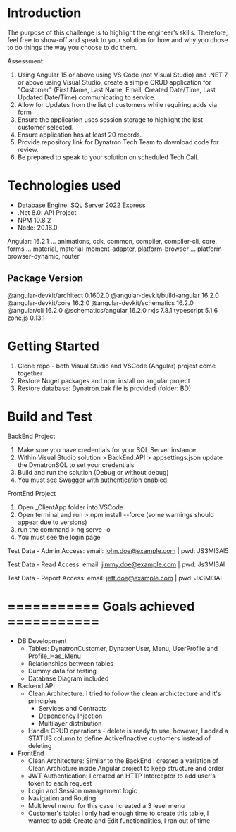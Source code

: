 # Introduction 
The purpose of this challenge is to highlight the engineer’s skills. Therefore, feel free to show-off and speak to your solution for how and why you chose to do things the way you choose to do them.

Assessment:
1.	Using Angular 15 or above using VS Code (not Visual Studio) and .NET 7 or above using Visual Studio, create a simple CRUD application for "Customer" (First Name, Last Name, Email, Created Date/Time, Last Updated Date/Time) communicating to service.
2.	Allow for Updates from the list of customers while requiring adds via form
3.	Ensure the application uses session storage to highlight the last customer selected.
4.	Ensure application has at least 20 records.
5.	Provide repository link for Dynatron Tech Team to download code for review.
6.	Be prepared to speak to your solution on scheduled Tech Call.

# Technologies used
- Database Engine: SQL Server 2022 Express
- .Net 8.0: API Project
- NPM 10.8.2
- Node: 20.16.0
  
Angular: 16.2.1
... animations, cdk, common, compiler, compiler-cli, core, forms
... material, material-moment-adapter, platform-browser
... platform-browser-dynamic, router

Package                         Version
---------------------------------------------------------
@angular-devkit/architect       0.1602.0
@angular-devkit/build-angular   16.2.0
@angular-devkit/core            16.2.0
@angular-devkit/schematics      16.2.0
@angular/cli                    16.2.0
@schematics/angular             16.2.0
rxjs                            7.8.1
typescript                      5.1.6
zone.js                         0.13.1

# Getting Started
1. Clone repo - both Visual Studio and VSCode (Angular) projest come together
2. Restore Nuget packages and npm install on angular project
3. Restore database: Dynatron.bak file is provided (folder: BD)

# Build and Test
BackEnd Project
1. Make sure you have credentials for your SQL Server instance
2. Within Visual Studio solution > BackEnd.API > appsettings.json update the DynatronSQL to set your credentials
3. Build and run the solution (Debug or without debug)
4. You must see Swagger with authentication enabled

FrontEnd Project
1. Open _ClientApp folder into VSCode
2. Open terminal and run > npm install --force (some warnings should appear due to versions)
3. run the command > ng serve -o
4. You must see the login page

Test Data - Admin Access: email: john.doe@example.com | pwd: JS3Ml3Al5

Test Data - Read Access: email: jimmy.doe@example.com | pwd: Js3Ml3Al

Test Data - Report Access: email: jett.doe@example.com | pwd: Js3Ml3Al

# =========== Goals achieved ===========
- DB Development
  - Tables: DynatronCustomer, DynatronUser, Menu, UserProfile and Profile_Has_Menu
  - Relationships between tables
  - Dummy data for testing
  - Database Diagram included
- Backend API
  - Clean Architecture: I tried to follow the clean archictecture and it's principles
    - Services and Contracts
    - Dependency Injection
    - Multilayer distribution
  - Handle CRUD operations - delete is ready to use, however, I added a STATUS column to define Active/Inactive customers instead of deleting
- FrontEnd
  - Clean Architecture: Similar to the BackEnd I created a variation of Clean Archicture inside Angular project to keep structure and order
  - JWT Authentication: I created an HTTP Interceptor to add user's token to each request
  - Login and Session management logic
  - Navigation and Routing
  - Multilevel menu: for this case I created a 3 level menu
  - Customer's table: I only had enough time to create this table, I wanted to add: Create and Edit functionalities, I ran out of time
